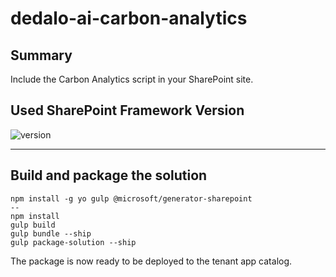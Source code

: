 # dedalo-ai-carbon-analytics

## Summary

Include the Carbon Analytics script in your SharePoint site.

## Used SharePoint Framework Version

![version](https://img.shields.io/badge/version-1.18.2-green.svg)

---

## Build and package the solution

```
npm install -g yo gulp @microsoft/generator-sharepoint
--
npm install
gulp build
gulp bundle --ship
gulp package-solution --ship
```

The package is now ready to be deployed to the tenant app catalog. 
